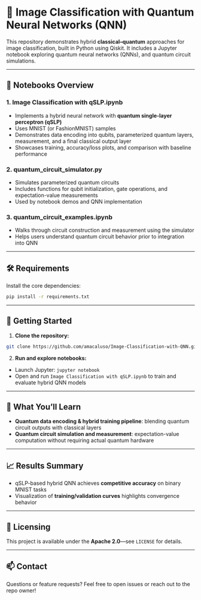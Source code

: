 # 🧠 Image Classification with Quantum Neural Networks (QNN)

This repository demonstrates hybrid **classical–quantum** approaches for image classification, built in Python using Qiskit. It includes a Jupyter notebook exploring quantum neural networks (QNNs), and quantum circuit simulations.

---

## 🧩 Notebooks Overview

### 1. **Image Classification with qSLP.ipynb**
- Implements a hybrid neural network with **quantum single-layer perceptron (qSLP)**
- Uses MNIST (or FashionMNIST) samples
- Demonstrates data encoding into qubits, parameterized quantum layers, measurement, and a final classical output layer
- Showcases training, accuracy/loss plots, and comparison with baseline performance

### 2. **quantum_circuit_simulator.py**
- Simulates parameterized quantum circuits
- Includes functions for qubit initialization, gate operations, and expectation-value measurements
- Used by notebook demos and QNN implementation

### 3. **quantum_circuit_examples.ipynb**
- Walks through circuit construction and measurement using the simulator
- Helps users understand quantum circuit behavior prior to integration into QNN

---

## 🛠️ Requirements

Install the core dependencies:

```bash
pip install -r requirements.txt   
```

---

## 🚀 Getting Started

1. **Clone the repository:**

```bash
git clone https://github.com/amacaluso/Image-Classification-with-QNN.git
```

2. **Run and explore notebooks:**

- Launch Jupyter: `jupyter notebook`
- Open and run `Image Classification with qSLP.ipynb` to train and evaluate hybrid QNN models


---

## 🔬 What You’ll Learn

- **Quantum data encoding & hybrid training pipeline**: blending quantum circuit outputs with classical layers
- **Quantum circuit simulation and measurement**: expectation-value computation without requiring actual quantum hardware

---

## 📈 Results Summary

- qSLP-based hybrid QNN achieves **competitive accuracy** on binary MNIST tasks
- Visualization of **training/validation curves** highlights convergence behavior

---


## 📄 Licensing

This project is available under the **Apache 2.0**—see `LICENSE` for details.

---

## 📫 Contact

Questions or feature requests? Feel free to open issues or reach out to the repo owner!
